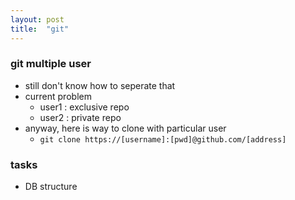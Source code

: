 ```yaml
---
layout: post
title:  "git"
---
```


### git multiple user
- still don't know how to seperate that
- current problem
    - user1 : exclusive repo
    - user2 : private repo
- anyway, here is way to clone with particular user
    - `git clone https://[username]:[pwd]@github.com/[address]`

### tasks
- DB structure